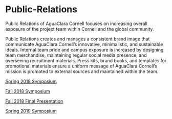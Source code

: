 # Public-Relations
Public Relations of AguaClara Cornell focuses on increasing overall exposure of the project team within Cornell and the global community.

Public Relations creates and manages a consistent brand image that communicate AguaClara Cornell’s innovative, minimalistic, and sustainable ideals. Internal team pride and campus exposure is increased by designing team merchandise, maintaining regular social media presence, and overseeing recruitment materials. Press kits, brand books, and templates for promotional materials ensure a uniform message of AguaClara Cornell’s mission is promoted to external sources and maintained within the team.

[Spring 2018 Symposium](https://docs.google.com/presentation/d/1xSMuG-DKSeWRSHQlxlnYcS4tlDcjJRF_OSa3xwF2sXc/edit#slide=id.g34e3458c17_1_10) 

[Fall 2018 Symposium](https://docs.google.com/presentation/d/1bEIPCEorECUmhZff_DJQz2Tguj-KuTtRl_Wi_6FQ7uc/edit?usp=sharing) 

[Fall 2018 Final Presentation](https://docs.google.com/presentation/d/1fHH9CtiY1F4bSuquySCU6cFpu54iBJpLU0rsIPtMVes/edit?usp=sharing)

[Spring 2019 Symposium](https://docs.google.com/presentation/d/1wmhDJXykSZTu-5_61i2VxTSpPTciC_4ZSG6j_KOKmtw/edit?usp=sharing)
